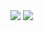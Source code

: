 <a href="https://github.com/shashinma?tab=repositories"><img align="center" src="https://git-stats-shashinma.vercel.app/api?username=shashinma&count_private=true&include_all_commits=true&title_color=4382e5&icon_color=ed9657&text_color=757c84&bg_color=0000&show_icons=true&hide_border=true&custom_title=Account⠀stats"/></a>
<a href="https://github.com/shashinma?tab=repositories"><a href="https://github.com/shashinma?tab=repositories"><img align="center" src="https://git-stats-shashinma.vercel.app/api/top-langs/?username=shashinma&title_color=4382e5&icon_color=ed9657&text_color=757c84&bg_color=0000&custom_title=Used⠀languages&exclude_repo=github-stats&langs_count=8&layout=compact&hide_border=true"/></a>
